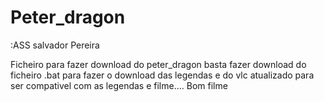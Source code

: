 # Peter_dragon 
:ASS salvador Pereira

Ficheiro para fazer download do peter_dragon basta fazer download do ficheiro .bat 
para fazer o download das legendas e do vlc atualizado para ser compativel com as legendas
e filme.... Bom filme 
